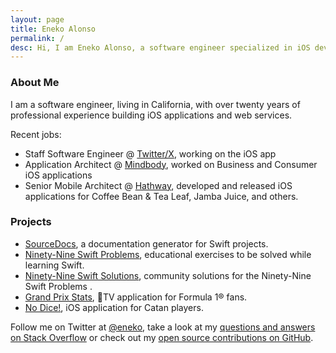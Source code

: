 ```yaml
---
layout: page
title: Eneko Alonso
permalink: /
desc: Hi, I am Eneko Alonso, a software engineer specialized in iOS development.
---
```



### About Me

I am a software engineer, living in California, with over twenty years of professional experience building iOS applications and web services.

Recent jobs:
- Staff Software Engineer @ [Twitter/X](https://x.com), working on the iOS app
- Application Architect @ [Mindbody](https://mindbodyonline.com), worked on Business and Consumer iOS applications
- Senior Mobile Architect @ [Hathway](https://wearehathway.com), developed and released iOS applications for Coffee Bean & Tea Leaf, Jamba Juice, and others.

### Projects

- [SourceDocs](https://github.com/eneko/SourceDocs), a documentation generator for Swift projects.
- [Ninety-Nine Swift Problems](/projects/99-swift-problems), educational exercises to be solved while learning Swift.
- [Ninety-Nine Swift Solutions](https://github.com/eneko/Ninety-Nine-Swift-Solutions), community solutions for the Ninety-Nine Swift Problems .
- [Grand Prix Stats](/projects/grand-prix-stats), TV application for Formula 1® fans.
- [No Dice!](https://itunes.apple.com/us/app/no-dice/id1448825450?ls=1&mt=8), iOS application for Catan players.


Follow me on Twitter at [@eneko](https://twitter.com/eneko), take a look at
my [questions and answers on Stack Overflow](https://stackoverflow.com/users/422288/eneko-alonso)
or check out my [open source contributions on GitHub](https://github.com/eneko).
